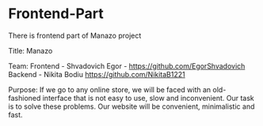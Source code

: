 # Frontend-Part
There is frontend part of Manazo project

Title: Manazo

Team: 
  Frontend - Shvadovich Egor - https://github.com/EgorShvadovich
  Backend - Nikita Bodiu https://github.com/NikitaB1221
  
Purpose: 
  If we go to any online store, we will be faced with an old-fashioned interface that is not easy to use, slow and inconvenient. 
  Our task is to solve these problems. Our website will be convenient, minimalistic and fast.
